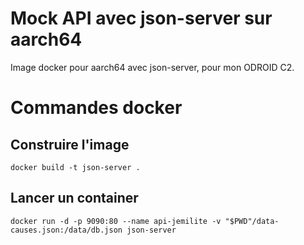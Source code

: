 # Mock API avec json-server sur aarch64
Image docker pour aarch64 avec json-server, pour mon ODROID C2.

# Commandes docker
## Construire l'image
```
docker build -t json-server .
```
## Lancer un container
```
docker run -d -p 9090:80 --name api-jemilite -v "$PWD"/data-causes.json:/data/db.json json-server
```
